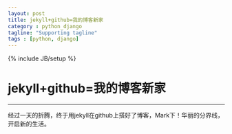 ```yaml
---
layout: post
title: jekyll+github=我的博客新家
category : python_django
tagline: "Supporting tagline"
tags : [python, django]
---
```

{% include JB/setup %}
# jekyll+github=我的博客新家
---

经过一天的折腾，终于用jekyll在github上搭好了博客，Mark下！华丽的分界线，开启新的生活。